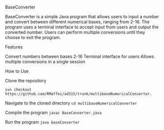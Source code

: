 BaseConverter

BaseConverter is a simple Java program that allows users to input a number and convert between different numerical bases, ranging from 2-16. The program uses a terminal interface to accept input from users and output the converted number. Users can perform multiple conversions until they choose to exit the program. 

Features

Convert numbers between bases 2-16
Terminal interface for users
Allows multiple conversions in a single session

How to Use

Clone the repository
```
svn checkout https://github.com/RMaffei/ad315/trunk/multibaseNumericalConverter.
```
Navigate to the cloned directory
	```
	cd multibaseNumericalConverter
	```

Compile the program
	```
	javac BaseConverter.java
	```

Run the program
	```
	java baseConverter
	```
